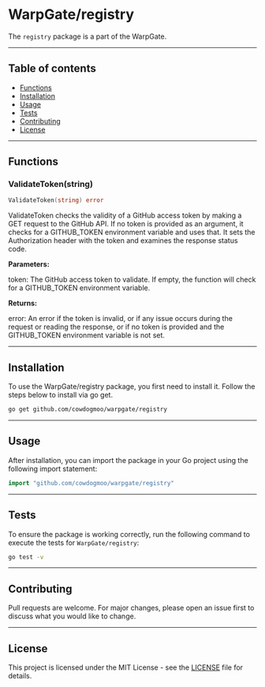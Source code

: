 # WarpGate/registry

The `registry` package is a part of the WarpGate.

---

## Table of contents

- [Functions](#functions)
- [Installation](#installation)
- [Usage](#usage)
- [Tests](#tests)
- [Contributing](#contributing)
- [License](#license)

---

## Functions

### ValidateToken(string)

```go
ValidateToken(string) error
```

ValidateToken checks the validity of a GitHub access token by making
a GET request to the GitHub API. If no token is provided as an argument,
it checks for a GITHUB_TOKEN environment variable and uses that.
It sets the Authorization header with the token and examines the
response status code.

**Parameters:**

token: The GitHub access token to validate. If empty, the function will
check for a GITHUB_TOKEN environment variable.

**Returns:**

error: An error if the token is invalid, or if any issue occurs during
the request or reading the response, or if no token is provided and
the GITHUB_TOKEN environment variable is not set.

---

## Installation

To use the WarpGate/registry package, you first need to install it.
Follow the steps below to install via go get.

```bash
go get github.com/cowdogmoo/warpgate/registry
```

---

## Usage

After installation, you can import the package in your Go project
using the following import statement:

```go
import "github.com/cowdogmoo/warpgate/registry"
```

---

## Tests

To ensure the package is working correctly, run the following
command to execute the tests for `WarpGate/registry`:

```bash
go test -v
```

---

## Contributing

Pull requests are welcome. For major changes,
please open an issue first to discuss what
you would like to change.

---

## License

This project is licensed under the MIT
License - see the [LICENSE](https://github.com/CowDogMoo/WarpGate/blob/main/LICENSE)
file for details.
